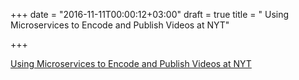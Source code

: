+++
date = "2016-11-11T00:00:12+03:00"
draft = true
title = " Using Microservices to Encode and Publish Videos at NYT"

+++

<p><a href="http://open.blogs.nytimes.com/2016/11/01/using-microservices-to-encode-and-publish-videos-at-the-new-york-times"> Using Microservices to Encode and Publish Videos at NYT</a></p>
